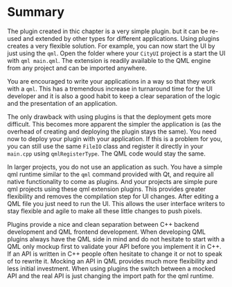 # Summary

The plugin created in thic chapter is a very simple plugin. but it can be re-used and extended by other types for different applications. Using plugins creates a very flexible solution. For example, you can now start the UI by just using the `qml`. Open the folder where your `CityUI` project is a start the UI with `qml main.qml`. The extension is readily available to the QML engine from any project and can be imported anywhere.

You are encouraged to write your applications in a way so that they work with a `qml`. This has a tremendous increase in turnaround time for the UI developer and it is also a good habit to keep a clear separation of the logic and the presentation of an application.

The only drawback with using plugins is that the deployment gets more difficult. This becomes more apparent the simpler the application is (as the overhead of creating and deploying the plugin stays the same). You need now to deploy your plugin with your application. If this is a problem for you, you can still use the same `FileIO` class and register it directly in your `main.cpp` using `qmlRegisterType`. The QML code would stay the same.

In larger projects, you do not use an application as such. You have a simple qml runtime similar to the `qml` command provided with Qt, and require all native functionality to come as plugins. And your projects are simple pure qml projects using these qml extension plugins. This provides greater flexibility and removes the compilation step for UI changes. After editing a QML file you just need to run the UI. This allows the user interface writers to stay flexible and agile to make all these little changes to push pixels.

Plugins provide a nice and clean separation between C++ backend development and QML frontend development. When developing QML plugins always have the QML side in mind and do not hesitate to start with a QML only mockup first to validate your API before you implement it in C++. If an API is written in C++ people often hesitate to change it or not to speak of to rewrite it. Mocking an API in QML provides much more flexibility and less initial investment. When using plugins the switch between a mocked API and the real API is just changing the import path for the qml runtime.
